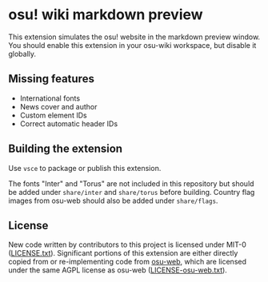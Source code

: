 # osu! wiki markdown preview

This extension simulates the osu! website in the markdown preview window. You should enable this extension in your osu-wiki workspace, but disable it globally.

## Missing features

- International fonts
- News cover and author
- Custom element IDs
- Correct automatic header IDs

## Building the extension

Use `vsce` to package or publish this extension.

The fonts "Inter" and "Torus" are not included in this repository but should be added under `share/inter` and `share/torus` before building. Country flag images from osu-web should also be added under `share/flags`.

## License

New code written by contributors to this project is licensed under MIT-0 ([LICENSE.txt](LICENSE.txt)). Significant portions of this extension are either directly copied from or re-implementing code from [osu-web](https://github.com/ppy/osu-web), which are licensed under the same AGPL license as osu-web ([LICENSE-osu-web.txt](LICENSE-osu-web.txt)).
